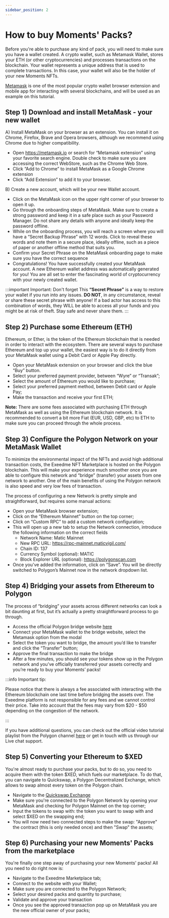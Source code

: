 ```yaml
---
sidebar_position: 2
---
```


# How to buy Moments' Packs?

Before you're able to purchase any kind of pack, you will need to make sure you have a wallet created.
A crypto wallet, such as Metamask Wallet, stores your ETH (or other cryptocurrencies) and processes transactions on the blockchain. Your wallet represents a unique address that is used to complete transactions. In this case, your wallet will also be the holder of your new Moments NFTs.

[Metamask](https://www.metamask.io) is one of the most popular crypto wallet browser extension and mobile app for interacting with several blockchains, and will be used as an example on this tutorial.

## Step 1) Download and install MetaMask - your new wallet

A) Install MetaMask on your browser as an extension. You can install it on Chrome, Firefox, Brave and Opera browsers, although we recommend using Chrome due to higher compatibility.

- Open https://metamask.io or search for “Metamask extension” using your favorite search engine. Double check to make sure you are accessing the correct WebStore, such as the Chrome Web Store.
- Click “Add to Chrome” to install MetaMask as a Google Chrome extension
- Click “Add Extension” to add it to your browser.

B) Create a new account, which will be your new Wallet account.

- Click on the MetaMask icon on the upper right corner of your browser to open it up.
- Go through the onboarding steps of MetaMask. Make sure to create a strong password and keep it in a safe place such as your Password Manager. Do not share any details with anyone and ideally keep the password offline.
- While on the onboarding process, you will reach a screen where you will have a “Secret Backup Phrase” with 12 words. Click to reveal these words and note them in a secure place, ideally offline, such as a piece of paper or another offline method that suits you.
- Confirm your Secret Phrase on the MetaMask onboarding page to make sure you have the correct sequence
- Congratulations! You have successfully created your MetaMask account. A new Ethereum wallet address was automatically generated for you! You are all set to enter the fascinating world of cryptocurrency with your newly created wallet.

:::important Important: Don't forget
This **“Secret Phrase”** is a way to restore your wallet if you run into any issues. **DO NOT**, in any circumstance, reveal or share these secret phrase with anyone! If a bad actor has access to this combination of words, they WILL be able to access all your funds and you might be at risk of theft. Stay safe and never share them.
:::

## Step 2) Purchase some Ethereum (ETH)

Ethereum, or Ether, is the token of the Ethereum blockchain that is needed in order to interact with the ecosystem. There are several ways to purchase Ethereum and top up your wallet, the easiest way is to do it directly from your MetaMask wallet using a Debit Card or Apple Pay directly.

- Open your MetaMask extension on your browser and click the blue “Buy” button.
- Select your preferred payment provider, between “Wyre” or “Transak”;
- Select the amount of Ethereum you would like to purchase;
- Select your preferred payment method, between Debit card or Apple Pay;
- Make the transaction and receive your first ETH;

**Note:** There are some fees associated with purchasing ETH through MetaMask as well as using the Ethereum blockchain network. It is recommended to convert a bit more Fiat (EUR, USD, GBP, etc) to ETH to make sure you can proceed through the whole process.

## Step 3) Configure the Polygon Network on your MetaMask Wallet

To minimize the environmental impact of the NFTs and avoid high additional transaction costs, the Exeedme NFT Marketplace is hosted on the Polygon blockchain. This will make your experience much smoother once you are able to configure this network and “bridge” (transfer) your assets from one network to another. One of the main benefits of using the Polygon network is also speed and very low fees of transaction.

The process of configuring a new Network is pretty simple and straightforward, but requires some manual actions:

- Open your MetaMask browser extension;
- Click on the “Ethereum Mainnet” button on the top corner;
- Click on “Custom RPC” to add a custom network configuration;
- This will open up a new tab to setup the Network connection, introduce the following information on the correct fields
  - Network Name: Matic Mainnet
  - New RPC URL: https://rpc-mainnet.maticvigil.com/
  - Chain ID: 137
  - Currency Symbol (optional): MATIC
  - Block Explorer URL (optional): https://polygonscan.com
- Once you’ve added the information, click on “Save”. You will be directly switched to Polygon’s Mainnet now in the network dropdown list.

## Step 4) Bridging your assets from Ethereum to Polygon

The process of “bridging” your assets across different networks can look a bit daunting at first, but it’s actually a pretty straightforward process to go through.

- Access the official Polygon bridge website [here](https://wallet.matic.network/bridge/)
- Connect your MetaMask wallet to the bridge website, select the Metamask option from the modal
- Select the token you want to bridge, the amount you’d like to transfer and click the “Transfer” button;
- Approve the final transaction to make the bridge
- After a few minutes, you should see your tokens show up in the Polygon network and you’ve officially transferred your assets correctly and you’re ready to buy your Moments’ packs!

:::info Important tip:

Please notice that there is always a fee associated with interacting with the Ethereum blockchain one last time before bridging the assets over. The Exeedme platform is not responsible for any fees and we cannot control their price. Take into account that the fees may vary from $20 - $50 depending on the congestion of the network.

:::

If you have additional questions, you can check out the official video tutorial playlist from the Polygon channel [here](https://www.youtube.com/playlist?list=PLslsfan1R_z0Epvnqsj29V1LBAh99dzu9) or get in touch with us through our Live chat support.

## Step 5) Converting your Ethereum to $XED

You're almost ready to purchase your packs, but to do so, you need to acquire them with the token $XED, which fuels our marketplace. To do that, you can navigate to Quickswap, a Polygon Decentralized Exchange, which allows to swap almost every token on the Polygon chain.

- Navigate to the [Quickswap Exchange](https://quickswap.exchange/#/swap)
- Make sure you're connected to the Polygon Network by opening your MetaMask and checking for Polygon Mainnet on the top corner;
- Input the tokens to swap with: the token you want to swap with and select $XED on the swapping end;
- You will now need two connected steps to make the swap: "Approve" the contract (this is only needed once) and then "Swap" the assets;

## Step 6) Purchasing your new Moments' Packs from the marketplace

You're finally one step away of purchasing your new Moments' packs! All you need to do right now is:

- Navigate to the Exeedme Marketplace tab;
- Connect to the website with your Wallet;
- Make sure you are connected to the Polygon Network;
- Select your desired packs and quantity to purchase;
- Validate and approve your transaction
- Once you see the approved transaction pop up on MetaMask you are the new official owner of your packs;
